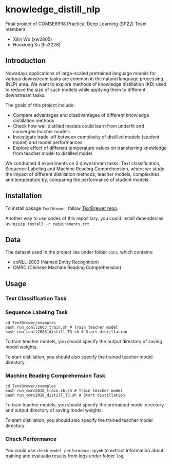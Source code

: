 # knowledge_distill_nlp

Final project of COMSE6998 Practical Deep Learning (SP22)
Team members:
- Xilin Wu (xw2805)
- Haoxiong Su (hs3228)

## Introduction
Nowadays applications of large-scaled pretrained language models for various downstream tasks are common in the natural language processing (NLP) area. We want to explore methods of knowledge distillation (KD) used to reduce the size of such models while applying them to different downstream tasks.

The goals of this project include:
- Compare advantages and disadvantages of different knowledge distillation methods
- Check how well distilled models could learn from underfit and converged teacher models
- Investigate trade-off between complexity of distilled models (student model) and model performances
- Explore effect of different temperature values on transferring knowledge from teacher model to distilled model

We conducted 4 experiments on 3 downstream tasks: Text classification, Sequence Labeling and Machine Reading Comprehension, where we study the impact of different distillation methods, teacher models, complexities and temperature by, comparing the performance of student models .

## Installation
To install pakage `TextBrewer`, follow [TextBrewer repo](https://github.com/airaria/TextBrewer).

Another way to use codes of this repositary, you could install dependecies using `pip install -r requirements.txt`.

## Data
The dataset used in the project lies under folder `data`, which contains:
- coNLL-2003 (Named Entity Recognition)
- CMRC (Chinese Machine Reading Comprehension)

## Usage
### Text Classification Task

### Sequence Labeling Task
```
cd TextBrewer/examples
bash run_conll2003_train.sh # Train teacher model
bash run_conll2003_distill_T3.sh # Start distillation
```
To train teacher models, you should specify the output directory of saving model weights.

To start distillation, you should also specify the trained teacher model directory.

### Machine Reading Comprehension Task
```
cd TextBrewer/examples
bash run_cmrc2018_train.sh.sh # Train teacher model
bash run_cmrc2018_distill_T3.sh # Start distillation
```
To train teacher models, you should specify the pretrained model directory and output directory of saving model weights.

To start distillation, you should also specify the trained teacher model directory.

### Check Performance
You could use `check_model_performance.ipynb` to extract information about training and evaluatio results from logs under folder `log`.



